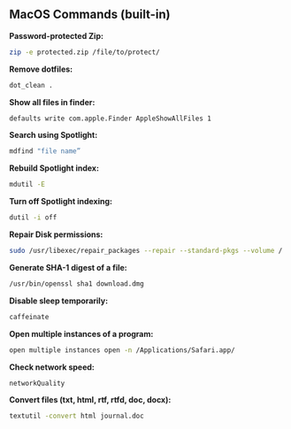 ## MacOS Commands (built-in)

**Password-protected Zip:** 
```sh
zip -e protected.zip /file/to/protect/
```

**Remove dotfiles:** 
```sh
dot_clean .
```

**Show all files in finder:** 
```sh
defaults write com.apple.Finder AppleShowAllFiles 1
```

**Search using Spotlight:** 
```sh
mdfind "file name”
```

**Rebuild Spotlight index:** 
```sh
mdutil -E
```

**Turn off Spotlight indexing:** 
```sh
dutil -i off
```

**Repair Disk permissions:** 
```sh
sudo /usr/libexec/repair_packages --repair --standard-pkgs --volume /
```

**Generate SHA-1 digest of a file:** 
```sh
/usr/bin/openssl sha1 download.dmg
```

**Disable sleep temporarily:** 
```sh
caffeinate
```

**Open multiple instances of a program:** 
```sh
open multiple instances open -n /Applications/Safari.app/
```

**Check network speed:** 
```sh
networkQuality
```

**Convert files (txt, html, rtf, rtfd, doc, docx):** 
```sh
textutil -convert html journal.doc
```
